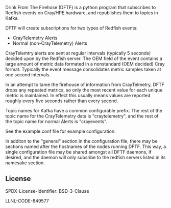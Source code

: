 Drink From The Firehose (DFTF) is a python program that subscribes to
Redfish events on Cray/HPE hardware, and republishes them to topics
in Kafka.

DFTF will create subscriptions for two types of Redfish events:

- CrayTelemetry Alerts
- Normal (non-CrayTelemetry) Alerts

CrayTelemtry alerts are sent at regular intervals (typically 5 seconds)
decided upon by the Redfish server. The OEM field of the event contains
a large amount of metric data formated in a nonstandard (OEM decided)
Cray format. Typically the event message consolidates metric samples
taken at one second intervals.

In an attempt to tame the firehouse of information from CrayTelmetry,
DFTF drops any repeated metrics, so only the most recent value for
each unique metric is maintained. In effect this usually means values
are reported roughly every five seconds rather than every second.

Topic names for Kafka have a common configurable prefix. The rest of
the topic name for the CrayTelemetry data is "craytelemetry", and the
rest of the topic name for normal Alerts is "crayevents".

See the example.conf file for example configuration.

In additon to the "general" section in the configuration file, there
may be sections named after the hostnames of the nodes running DFTF.
This way, a single configuration file may be shared amongst all
DFTF daemons, if desired, and the daemon will only subsribe to the
redfish servers listed in its namesake section.

License
----------------

SPDX-License-Identifier: BSD-3-Clause

LLNL-CODE-849577
